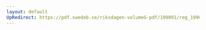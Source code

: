 ```yaml
---
layout: default
UpRedirect: https://pdf.swedeb.se/riksdagen-volumeG-pdf/199091/reg_199091/reg_199091_0448.pdf
---
```

